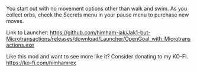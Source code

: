 You start out with no movement options other than walk and swim. As you collect orbs, check the Secrets menu in your pause menu to purchase new moves.

Link to Launcher:
https://github.com/himham-jak/Jak1-but-Microtransactions/releases/download/Launcher/OpenGoal_with_Microtransactions.exe

Like this mod and want to see more like it? Consider donating to my KO-FI.
https://ko-fi.com/himhamrex
